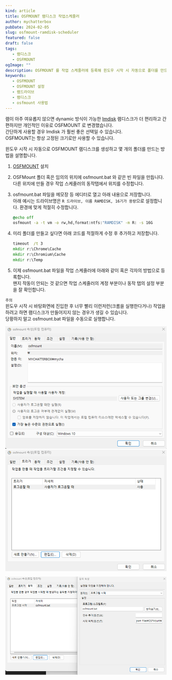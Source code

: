 ```yaml
---
kind: article
title: OSFMOUNT 램디스크 작업스케줄러
author: mychatterbox
pubDate: 2024-02-05
slug: osfmount-ramdisk-scheduler
featured: false
draft: false
tags:
   - 램디스크
   - OSFMOUNT
ogImage: ""
description: OSFMOUNT 를 작업 스케줄러에 등록해 윈도우 시작 시 자동으로 폴더를 만드는 방법을 설명합니다.
keywords:
   - OSFMOUNT
   - OSFMOUNT 설정
   - 램드라이브
   - 램디스크
   - osfmount 사용법
---
```


램이 아주 여유롭지 않으면 dynamic 방식이 가능한 [Imdisk](https://sourceforge.net/projects/imdisk-toolkit/) 램디스크가 더 편리하고 간편하지만 개인적인 이유로 OSFMOUNT 로 변경했습니다.  
간단하게 사용할 경우 Imdisk 가 훨씬 좋은 선택일 수 있습니다.  
OSFMOUNT는 항상 고정된 크기로만 사용할 수 있습니다.  

윈도우 시작 시 자동으로 OSFMOUNT 램디스크를 생성하고 몇 개의 폴더를 만드는 방법을 설명합니다.

1. [OSFMOUNT](https://www.osforensics.com/tools/mount-disk-images.html) 설치
2. OSFMount 폴더 혹은 임의의 위치에 osfmount.bat 와 같은 빈 파일을 만듭니다.  
   다른 위치에 만들 경우 작업 스케줄러의 동작탭에서 위치를 수정합니다.
3. osfmount.bat 파일을 메모장 등 에디터로 열고 아래 내용으로 저장합니다.  
   아래 예시는 드라이브명은 `R 드라이브, 이름 RAMDISK, 16기가 용량`으로 설정합니다. 환경에 맞게 적절히 수정합니다.

   ```cmd
   @echo off
   osfmount -a -t vm -o rw,hd,format:ntfs:"RAMDISK" -m R: -s 16G
   ```

4. 미리 폴더를 만들고 싶다면 아래 코드를 적절하게 수정 후 추가하고 저장합니다.

   ```cmd
   timeout  /t 3
   mkdir r:\Chrome\Cache
   mkdir r:\Chromium\Cache
   mkdir r:\Temp
   ```

5. 이제 osfmount.bat 파일을 작업 스케줄러에 아래와 같이 혹은 각자의 방법으로 등록합니다.  
   왠지 작동이 안되는 것 같으면 작업 스케줄러의 계정 부분이나 동작 탭의 설정 부분을 잘 확인합니다.

`주의`  
윈도우 시작 시 바탕화면에 진입한 후 너무 빨리 이런저런(크롬을 실행한다거나) 작업을 하려고 하면 램디스크가 만들어지지 않는 경우가 생길 수 있습니다.  
당황하지 말고 osfmount.bat 파일을 수동으로 실행합니다.  

![sample](../../assets/blog-images/2024/osfmount-ramdisk-scheduler_1.png)
![sample](../../assets/blog-images/2024/osfmount-ramdisk-scheduler_2.png)

![sample](../../assets/blog-images/2024/osfmount-ramdisk-scheduler_3.png)
